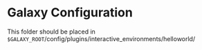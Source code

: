 # Galaxy Configuration

This folder should be placed in `$GALAXY_ROOT`/config/plugins/interactive_environments/helloworld/

